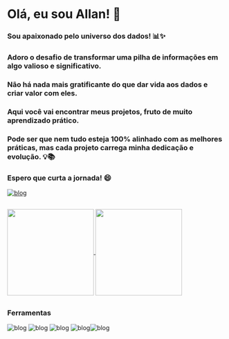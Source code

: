 # Olá, eu sou Allan! 🚀
### Sou apaixonado pelo universo dos dados! 📊✨ 

### Adoro o desafio de transformar uma pilha de informações em algo valioso e significativo. 
### Não há nada mais gratificante do que dar vida aos dados e criar valor com eles.
### Aqui você vai encontrar meus projetos, fruto de muito aprendizado prático. 
### Pode ser que nem tudo esteja 100% alinhado com as melhores práticas, mas cada projeto carrega minha dedicação e evolução. 💡📚

### Espero que curta a jornada! 😄

[![blog](https://img.shields.io/badge/LinkedIn-0077B5?style=for-the-badge&logo=linkedin&logoColor=white)](https://www.linkedin.com/in/allanszera/)
##
<a href="https://github.com/anuraghazra/github-readme-stats">
  <img height=200 align="center" src="https://github-readme-stats.vercel.app/api?username=allanszera" />
</a>
<a href="https://github.com/anuraghazra/convoychat">
  <img height=200 align="center" src="https://github-readme-stats.vercel.app/api/top-langs?username=allanszera&layout=compact&langs_count=8&card_width=320" />
</a>

## 

 ### Ferramentas
![blog](https://img.shields.io/badge/Python-3776AB?style=for-the-badge&logo=python&logoColor=white)
![blog](https://img.shields.io/badge/Microsoft_Excel-217346?style=for-the-badge&logo=microsoft-excel&logoColor=white)
![blog](https://img.shields.io/badge/Microsoft_SQL_Server-CC2927?style=for-the-badge&logo=microsoft-sql-server&logoColor=white)
![blog](https://img.shields.io/badge/Microsoft_SharePoint-0078D4?style=for-the-badge&logo=microsoft-sharepoint&logoColor=white)![blog](https://img.shields.io/badge/Microsoft_Power_Automate-2B579A?style=for-the-badge&logo=microsoft-word&logoColor=white)

##
